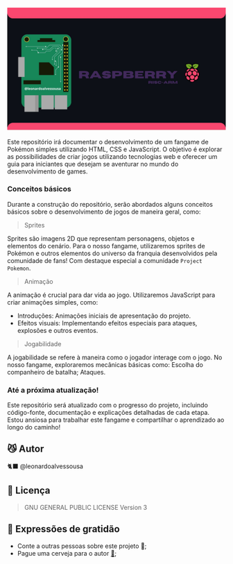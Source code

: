 ![Texto Alternativo](https://raw.githubusercontent.com/leonardoalvessousa/RaspAsmBareMetal/refs/heads/main/rpiIMG.jpg)

Este repositório irá documentar o desenvolvimento de um fangame de Pokémon simples utilizando HTML, CSS e JavaScript. O objetivo é explorar as possibilidades de criar jogos utilizando tecnologias web e oferecer um guia para iniciantes que desejam se aventurar no mundo do desenvolvimento de games.

### Conceitos básicos 

Durante a construção do repositório, serão abordados alguns conceitos básicos sobre o desenvolvimento de jogos de maneira geral, como:

> Sprites

Sprites são imagens 2D que representam personagens, objetos e elementos do cenário. Para o nosso fangame, utilizaremos sprites de Pokémon e outros elementos do universo da franquia desenvolvidos pela comunidade de fans! Com destaque especial a comunidade `Project Pokemon`.



> Animação

A animação é crucial para dar vida ao jogo. Utilizaremos JavaScript para criar animações simples, como: 

- Introduções: Animações iniciais de apresentação do projeto.
- Efeitos visuais: Implementando efeitos especiais para ataques, explosões e outros eventos.

> Jogabilidade

A jogabilidade se refere à maneira como o jogador interage com o jogo. No nosso fangame, exploraremos mecânicas básicas como: Escolha do companheiro de batalha; Ataques.

### Até a próxima atualização!

Este repositório será atualizado com o progresso do projeto, incluindo código-fonte, documentação e explicações detalhadas de cada etapa. Estou ansiosa para trabalhar este fangame e compartilhar o aprendizado ao longo do caminho!

## 😼 Autor

 🐈‍⬛ @leonardoalvessousa

## 📄 Licença

   >GNU GENERAL PUBLIC LICENSE Version 3
>
## 🎁 Expressões de gratidão

- Conte a outras pessoas sobre este projeto 📢;
- Pague uma cerveja para o autor **[🍺](https://nubank.com.br/cobrar/f7g6w/6755dd2c-8e3d-4c14-9976-b1afefc8ae07)**;
